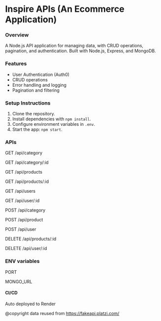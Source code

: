 # Inspire APIs (An Ecommerce Application)

### Overview
A Node.js API application for managing data, with CRUD operations, pagination, and authentication. Built with Node.js, Express, and MongoDB.

### Features
- User Authentication (Auth0)
- CRUD operations
- Error handling and logging
- Pagination and filtering

### Setup Instructions
1. Clone the repository.
2. Install dependencies with `npm install`.
3. Configure environment variables in `.env`.
4. Start the app: `npm start`.

### APIs
GET /api/category

GET /api/category/:id

GET /api/products

GET /api/products/:id

GET /api/users

GET /api/user/:id

POST /api/category

POST /api/product

POST /api/user

DELETE /api/products/:id

DELETE /api/user/:id

### ENV variables
PORT

MONGO_URL

#### CI/CD
Auto deployed to Render



@copyright data reused from https://fakeapi.platzi.com/
